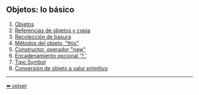## Objetos: lo básico

1. [Objetos](https://github.com/VictorHugoAguilar/javascript-interview-questions-explained/blob/main/theory/object-basics/object/readme.md)
2. [Referencias de objetos y copia](https://github.com/VictorHugoAguilar/javascript-interview-questions-explained/blob/main/theory/object-basics/object-copy/readme.md)
3. [Recolección de basura]()
4. [Métodos del objeto, "this"]()
5. [Constructor, operador "new"]()
6. [Encadenamiento opcional '?.']()
7. [Tipo Symbol]()
8. [Conversión de objeto a valor primitivo]()

---
[⬅️ volver](https://github.com/VictorHugoAguilar/javascript-interview-questions-explained/blob/main/theory/readme.md)
